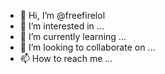 - 👋 Hi, I’m @freefirelol
- 👀 I’m interested in ...
- 🌱 I’m currently learning ...
- 💞️ I’m looking to collaborate on ...
- 📫 How to reach me ...

<!---
freefirelol/freefirelol is a ✨ special ✨ repository because its `README.md` (this file) appears on your GitHub profile.
You can click the Preview link to take a look at your changes.
--->
